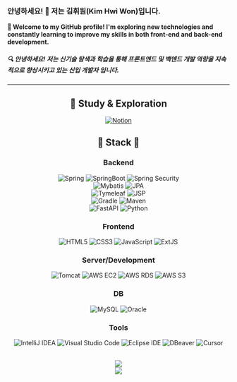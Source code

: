 ### 안녕하세요! 👋 저는 김휘원(Kim Hwi Won)입니다.

**🌟 Welcome to my GitHub profile! I'm exploring new technologies and constantly learning to improve my skills in both front-end and back-end development.**

##### 🔍 안녕하세요! 저는 **신기술 탐색**과 **학습**을 통해 **프론트엔드 및 백엔드 개발** 역량을 지속적으로 향상시키고 있는 신입 개발자 입니다.

---

<div align="center">
  
## 📘 Study & Exploration
[![Notion](https://img.shields.io/badge/Notion-000000?style=for-the-badge&logo=Notion&logoColor=white)](#)
<br>

## 🚀 Stack 🚀

### Backend
![Spring](https://img.shields.io/badge/Spring-6DB33F?style=for-the-badge&logo=Spring&logoColor=white)
![SpringBoot](https://img.shields.io/badge/SpringBoot-6DB33F?style=for-the-badge&logo=SpringBoot&logoColor=white)
![Spring Security](https://img.shields.io/badge/Spring_Security-6DB33F?style=for-the-badge&logo=SpringSecurity&logoColor=white)<br>
![Mybatis](https://img.shields.io/badge/Mybatis-4B5562?style=for-the-badge&logo=Mybatis&logoColor=white)
![JPA](https://img.shields.io/badge/JPA-4B5562?style=for-the-badge&logo=Java&logoColor=white)<br>
![Tymeleaf](https://img.shields.io/badge/Tymeleaf-005F0F?style=for-the-badge&logo=Thymeleaf&logoColor=white)
![JSP](https://img.shields.io/badge/JSP-005F0F?style=for-the-badge&logo=Java&logoColor=white)<br>
![Gradle](https://img.shields.io/badge/Gradle-02303A?style=for-the-badge&logo=gradle&logoColor=white)
![Maven](https://img.shields.io/badge/Maven-C71A36?style=for-the-badge&logo=ApacheMaven&logoColor=white)<br>
![FastAPI](https://img.shields.io/badge/FastAPI-009688?style=for-the-badge&logo=FastAPI&logoColor=white)
![Python](https://img.shields.io/badge/Python-3776AB?style=for-the-badge&logo=Python&logoColor=white)

### Frontend
![HTML5](https://img.shields.io/badge/HTML5-E34F26?style=for-the-badge&logo=HTML5&logoColor=white)
![CSS3](https://img.shields.io/badge/CSS3-1572B6?style=for-the-badge&logo=CSS3&logoColor=white)
![JavaScript](https://img.shields.io/badge/JavaScript-F7DF1E?style=for-the-badge&logo=JavaScript&logoColor=black)
![ExtJS](https://img.shields.io/badge/ExtJS-6DB33F?style=for-the-badge&logo=Sencha&logoColor=white)

### Server/Development
![Tomcat](https://img.shields.io/badge/Tomcat-F8DC75?style=for-the-badge&logo=ApacheTomcat&logoColor=black)
![AWS EC2](https://img.shields.io/badge/AWS_EC2-232F3E?style=for-the-badge&logo=AmazonAWS&logoColor=white)
![AWS RDS](https://img.shields.io/badge/AWS_RDS-232F3E?style=for-the-badge&logo=AmazonRDS&logoColor=white)
![AWS S3](https://img.shields.io/badge/AWS_S3-232F3E?style=for-the-badge&logo=AmazonS3&logoColor=white)

### DB
![MySQL](https://img.shields.io/badge/MySQL-4479A1?style=for-the-badge&logo=MySQL&logoColor=white)
![Oracle](https://img.shields.io/badge/Oracle-F80000?style=for-the-badge&logo=Oracle&logoColor=white)

### Tools
![IntelliJ IDEA](https://img.shields.io/badge/IntelliJ_IDEA-3B00B9?style=for-the-badge&logo=intellijidea&logoColor=white)
![Visual Studio Code](https://img.shields.io/badge/Visual_Studio_Code-007ACC?style=for-the-badge&logo=VisualStudioCode&logoColor=white)
![Eclipse IDE](https://img.shields.io/badge/Eclipse_IDE-2C2255?style=for-the-badge&logo=EclipseIDE&logoColor=white)
![DBeaver](https://img.shields.io/badge/DBeaver-382923?style=for-the-badge&logo=dbeaver&logoColor=white)
<img src="https://img.shields.io/badge/Cursor-1B4F72?style=for-the-badge&logo=mouse-pointer&logoColor=white" alt="Cursor"/>

<br>
<img src="https://github-readme-stats.vercel.app/api/top-langs/?username=Hhhhhwon&layout=compact&theme=vision-friendly-dark"><br>
<img src="https://github-readme-stats.vercel.app/api?username=Hhhhhwon&show_icons=true&theme=vision-friendly-dark">

</div>

  

<!--
**Hhhhhwon/Hhhhhwon** is a ✨ _special_ ✨ repository because its `README.md` (this file) appears on your GitHub profile.

Here are some ideas to get you started:

- 🔭 I’m currently working on ...
- 🌱 I’m currently learning ...
- 👯 I’m looking to collaborate on ...
- 🤔 I’m looking for help with ...
- 💬 Ask me about ...
- 📫 How to reach me: ...
- 😄 Pronouns: ...
- ⚡ Fun fact: ...





